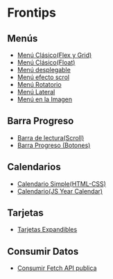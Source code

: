 # Frontips

## Menús
- [Menú Clásico(Flex y Grid)](https://github.com/Unai-Git/Frontips/tree/main/Men%C3%BAs/Men%C3%BA%20Cl%C3%A1sico(Flex-Grid))
- [Menú Clásico(Float)](https://github.com/Unai-Git/Frontips/tree/main/Men%C3%BAs/Men%C3%BA%20Cl%C3%A1sico(Float))
- [Menú desplegable](https://github.com/Unai-Git/Frontips/tree/main/Men%C3%BAs/Men%C3%BA%20desplegable)
- [Menú efecto scrol](https://github.com/Unai-Git/Frontips/tree/main/Men%C3%BAs/Men%C3%BA%20efecto%20scroll)
- [Menú Rotatorio](https://github.com/Unai-Git/Frontips/tree/main/Men%C3%BAs/Men%C3%BA%20Rotatorio)
- [Menú Lateral](https://github.com/Unai-Git/Frontips/tree/main/Men%C3%BAs/Men%C3%BA%20Lateral)
- [Menú en la Imagen](https://github.com/Unai-Git/Frontips/tree/main/Men%C3%BAs/Men%C3%BA%20en%20la%20Imagen)

## Barra Progreso
- [Barra de lectura(Scroll)](https://github.com/Unai-Git/Frontips/tree/main/Barra%20Progreso/Barra%20de%20lectura(Scroll))
- [Barra Progreso (Botones)](https://github.com/Unai-Git/Frontips/tree/main/Barra%20Progreso/Barra%20Progreso%20Botones)

## Calendarios
- [Calendario Simple(HTML-CSS)](https://github.com/Unai-Git/Frontips/tree/main/Calendario/Calendario%20Simple(HTML-CSS))
- [Calendario(JS Year Calendar)](https://github.com/Unai-Git/Frontips/tree/main/Calendario/Calendario(JS%20Year%20Calendar))

## Tarjetas
- [Tarjetas Expandibles](https://github.com/Unai-Git/Frontips/tree/main/Tarjetas/Tarjetas%20Expandibles)

## Consumir Datos
- [Consumir Fetch API publica](https://github.com/Unai-Git/Frontips/tree/main/API)